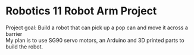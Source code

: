 # Robotics 11 Robot Arm Project

Project goal: Build a robot that can pick up a pop can and move it across a barrier
<br/>
My plan is to use SG90 servo motors, an Arduino and 3D printed parts to build the robot.
